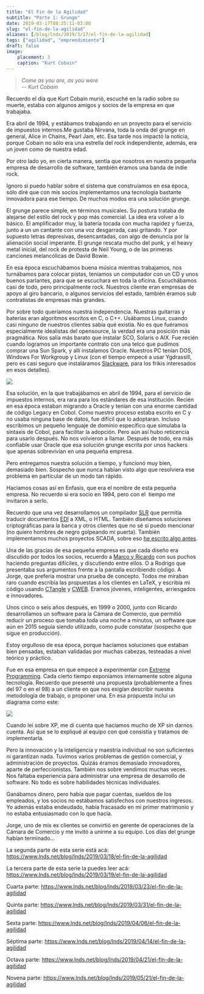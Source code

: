 ```yaml
---
title: "El Fin de la Agilidad"
subtitle: "Parte 1: Grunge"
date: 2019-03-17T08:25:11-03:00
slug: "el-fin-de-la-agilidad"
aliases: [/blog/lnds/2019/3/17/el-fin-de-la-agilidad]
tags: ["agilidad", "emprendimiento"]
draft: false
image:
    placement: 3
    caption: "Kurt Cobain"
---
```


> *Come as you are, as you were\
> -- Kurt Cobain*

Recuerdo el día que Kurt Cobain murió, escuché en la radio sobre su
muerte, estaba con algunos amigos y socios de la empresa en que
trabajaba.

Era abril de 1994, y estábamos trabajando en un proyecto para el
servicio de impuestos internos.Me
gustaba Nirvana, toda la onda del grunge en general, Alice in Chains,
Pearl Jam, etc. Esa tarde nos
impactó la noticia, porque Cobain no sólo era una estrella del rock
independiente, además, era un joven como de nuestra edad.

Por otro lado yo, en cierta manera, sentía que nosotros en nuestra pequeña
empresa de desarrollo de software, también éramos una banda de indie
rock.

Ignoro si puedo hablar sobre el sistema que construíamos en esa época,
sólo diré que con mis socios implementamos una tecnología bastante
innovadora para ese tiempo. De muchos modos era una solución
grunge.

El grunge parece simple, en términos musicales. Su postura trataba de
alejarse del estilo del rock y pop más comercial. La idea era volver a
lo básico. El amplificador muy, la batería tocada con mucha rapidez y
fuerza, junto a un un cantante con una voz desgarrada, casi gritando. Y
por supuesto letras depresivas, desencantadas, con algo de denuncia por
la alienación social imperante. El grunge rescata mucho del punk, y el
heavy metal inicial, del rock de protesta de Neil Young, o de las
primeras canciones melancólicas de David Bowie. 

En esa época escuchábamos buena música mientras trabajamos, nos
turnábamos para colocar pistas, teníamos un computador con un CD y unos
buenos parlantes, para que se escuchara en toda la oficina. Escuchábamos
casi de todo, pero principalmente rock. Nuestros cliente eran empresas
de apoyo al giro bancario, o algunos servicios del estado, también
éramos sub contratistas de empresas más
grandes.

Por sobre todo queríamos nuestra independencia. Nuestras guitarras y
baterías eran algoritmos escritos en C, o C++. Usábamos Linux, cuando
casi ninguno de nuestros clientes sabía qué existía. No es que fuéramos
especialmente idealistas del opensource, la verdad era una posición más
pragmática. Nos salía más barato que instalar SCO, Solaris o AIX. Fue
recién cuando logramos un importante contrato con una telco que pudimos
comprar una Sun Spark, y allí instalamos Oracle. Nuestros PC tenían DOS,
Windows For Workgroup y Linux (con el tiempo empecé a usar Ygdrassill,
pero es casi seguro que instaláramos
[Slackware](http://www.slackware.com/), para los frikis interesados en
esos detalles).

![](https://d2dspjyoh5c79p.cloudfront.net/91213a19-4917-11e9-8e69-21c4c306beae-aa9f18b7)

Esa solución, en la que trabajábamos en abril de 1994, para el servicio
de impuestos internos, era rara para los estándares de esa institución.
Recién en esa época estaban migrando a Oracle y tenían con una enorme
cantidad de código Legacy en Cobol. Como nuestro proceso estaba escrito
en C y no usaba ninguna base de datos, fue difícil que lo adoptaran.
Incluso escribimos un pequeño lenguaje de dominio específico que
simulaba la sintaxis de Cobol, para facilitar la adopción. Pero aún así
hubo reticencia para usarlo después. No nos volvieron a llamar. Después
de todo, era más confiable usar Oracle que esa solución grunge escrita
por unos hackers que apenas sobrevivían en una pequeña
empresa. 

Pero entregamos nuestra solución a tiempo, y funcionó muy bien,
demasiado bien. Sospecho que nunca habían visto algo que resolviera ese
problema en particular de un modo tan
rápido.

Hacíamos cosas así en Enfasis, que era el nombre de esta pequeña
empresa. No recuerdo si era socio en 1994, pero con el  tiempo me
invitaron a serlo. 

Recuerdo que una vez desarrollamos un compilador [SLR](https://en.wikipedia.org/wiki/Simple_LR_parser) que permitía traducir documentos
[EDI](https://en.wikipedia.org/wiki/Electronic_data_interchange) a XML,
o HTML. También diseñamos soluciones criptográficas para la banca y
otros clientes que no sé si puedo mencionar (no quiero hombres de negro
golpeando mi puerta). También implementamos muchos proyectos SCADA,
sobre eso [he escrito algo antes](/blog/lnds/2010/08/21/historias-de-depuracion).

Una de las gracias de esa pequeña empresa es que cada diseño era
discutido por todos los socios, recuerdo a [Marco y Ricardo](/blog/lnds/2008/10/05/los-hackers-del-5-de-octubre) con sus puchos haciendo preguntas difíciles, y discutiendo entre ellos.
O a Rodrigo que presentaba sus argumentos frente a la pantalla
escribiendo código. A Jorge, que prefería mostrar una prueba de
concepto. Todos me miraban raro cuando escribía las propuestas a los
clientes en LaTeX, y escribía mi código usando
[CTangle](http://www.literateprogramming.com/cweb_download.html) y
[CWEB](http://www.literateprogramming.com/cweb_download.html).
Eramos jóvenes, inteligentes, arriesgados e innovadores.

Unos cinco o seis años después, en 1999 o 2000, junto con Ricardo
desarrollamos un software para la Cámara de Comercio, que permitió
reducir un proceso que tomaba toda una noche a minutos, un software que
aún en 2015 seguía siendo utilizado, como pude constatar (sospecho que
sigue en producción).

Estoy orgulloso de esa época, porque hacíamos soluciones que estaban
bien pensadas, estaban validadas por muchas cabezas, testeadas a nivel
teórico y práctico.

Fue en esa empresa en que empecé a experimentar con [Extreme Programming](https://www.extremeprogramming.org). Cada cierto tiempo
exponíamos internamente sobre alguna tecnología. Recuerdo que presenté
una propuesta (probablemente a fines del 97 o en el 98) a un cliente en
que nos exigían describir nuestra metodología de trabajo, o proponer
una. En esa propuesta incluí un diagrama como este:

![](https://d2dspjyoh5c79p.cloudfront.net/e911eeda-4918-11e9-8e69-21c4c306beae-aa9f18b7)

Cuando leí sobre XP, me di cuenta que hacíamos mucho de XP sin darnos
cuenta. Así que se lo expliqué al equipo con qué consistía y tratamos de
implementarla.

Pero la innovación y la inteligencia y maestría individual no son
suficientes ni garantizan nada. Tuvimos
varios problemas de gestión comercial, y administración de proyectos. Quizás éramos
demasiado innovadores, aparte de perfeccionistas. También nos sobre
vendimos muchas veces. Nos faltaba experiencia para administrar una
empresa de desarrollo de software. No todo es sobre habilidades técnicas
individuales.

Ganábamos dinero, pero había que pagar cuentas, sueldos de los
empleados, y los socios no estábamos satisfechos con nuestros ingresos.
Yo además estaba endeudado, había fracasado en mi primer matrimonio y no
estaba entusiasmado con lo que
hacía. 

Jorge, uno de mis ex clientes se convirtió en gerente de operaciones de
la Cámara de Comercio y me invitó a unirme a su equipo. Los días del
grunge habían terminado\...

La segunda parte de esta serie está
acá: <https://www.lnds.net/blog/lnds/2019/03/18/el-fin-de-la-agilidad>

La tercera parte de esta serie la puedes leer
acá: <https://www.lnds.net/blog/lnds/2019/03/19/el-fin-de-la-agilidad>

Cuarta parte: <https://www.lnds.net/blog/lnds/2019/03/23/el-fin-de-la-agilidad>

Quinta parte: <https://www.lnds.net/blog/lnds/2019/03/31/el-fin-de-la-agilidad>

Sexta parte: <https://www.lnds.net/blog/lnds/2019/04/06/el-fin-de-la-agilidad>

Séptima parte: <https://www.lnds.net/blog/lnds/2019/04/14/el-fin-de-la-agilidad>

Octava parte: <https://www.lnds.net/blog/lnds/2019/04/21/el-fin-de-la-agilidad>

Novena parte: <https://www.lnds.net/blog/lnds/2019/05/21/el-fin-de-la-agilidad>

